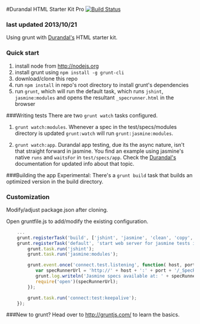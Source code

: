 #Durandal HTML Starter Kit Pro
[![Build Status](https://travis-ci.org/RainerAtSpirit/HTMLStarterKitPro.png?branch=master)](https://travis-ci.org/RainerAtSpirit/HTMLStarterKitPro)
### last updated 2013/10/21

Using grunt with [Durandal's](http://www.durandaljs.com) HTML starter kit.

### Quick start

1. install node from http://nodejs.org
2. install grunt using `npm install -g grunt-cli`
3. download/clone this repo
4. run `npm install` in repo's root directory to install grunt's dependencies
5. run `grunt`, which will run the default task, which runs `jshint`, `jasmine:modules` and opens the resultant
 `_specrunner.html` in the browser

###Writing tests
There are two `grunt watch` tasks configured.

1. `grunt watch:modules`. Whenever a spec in the test/specs/modules directory is updated `grunt:watch` will run
`grunt:jasmine:modules`.

2. `grunt watch:app`. Durandal app testing, due its the async nature,
isn't that straight forward in jasmine. You find an example using jasmine's native `runs` and `waitsFor` in
`test/specs/app`. Check the [Durandal's](http://www.durandaljs.com) documentation for updated info about that topic.


###Building the app
Experimental: There's a `grunt build` task that builds an optimized version in the build directory.

### Customization
Modify/adjust package.json after cloning.

Open gruntfile.js to add/modify the existing configuration.

```javascript
    ...
    grunt.registerTask('build', ['jshint', 'jasmine', 'clean', 'copy', 'durandal:main', 'uglify', 'connect:build']);
    grunt.registerTask('default', 'start web server for jasmine tests in browser', function() {
        grunt.task.run('jshint');
        grunt.task.run('jasmine:modules');

        grunt.event.once('connect.test.listening', function( host, port ) {
           var specRunnerUrl = 'http://' + host + ':' + port + '/_SpecRunner.html';
           grunt.log.writeln('Jasmine specs available at: ' + specRunnerUrl);
           require('open')(specRunnerUrl);
        });

        grunt.task.run('connect:test:keepalive');
    });
```

###New to grunt?
Head over to http://gruntjs.com/ to learn the basics.

